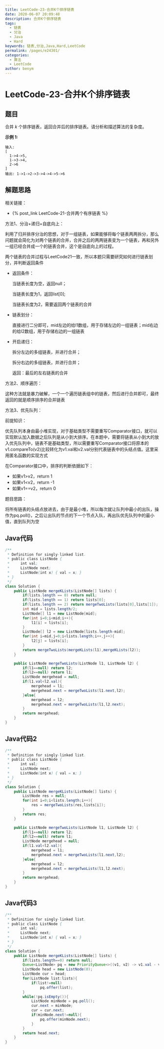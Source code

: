 ```yaml
---
title: LeetCode-23-合并K个排序链表
date: 2020-06-07 20:09:48
description: 合并K个排序链表
tags: 
  - 链表
  - 分治
  - Java
  - Hard
keywords: 链表,分治,Java,Hard,LeetCode
permalink: /pages/e24301/
categories: 
  - 算法
  - LeetCode
author: benym
---
```


# LeetCode-23-合并K个排序链表

## 题目

合并 *k* 个排序链表，返回合并后的排序链表。请分析和描述算法的复杂度。

**示例 1:**

```
输入:
[
  1->4->5,
  1->3->4,
  2->6
]
输出: 1->1->2->3->4->4->5->6
```

## 解题思路

相关链接：

- {% post_link LeetCode-21-合并两个有序链表 %}

方法1、分治+递归+自底向上：

利用了归并排序分治的思想，对于一组链表，如果能够将每个链表两两拆分，那么问题就会简化为对两个链表的合并，合并之后的两两链表变为一个链表，再和另外一组已经合并成一个的链表合并，这个是自底向上的过程。

两个链表的合并过程与LeetCode21一致，所以本题只需要研究如何进行链表划分，并判断返回条件

- 返回条件：

  当链表长度为空，返回null；

  当链表长度为1，返回list[0];

  当链表长度为2，需要返回两个链表的合并

- 链表划分：

  直接进行二分即可，mid左边的给l1数组，用于存储左边的一组链表；mid右边的给l2数组，用于存储右边的一组链表

- 开启递归：

  拆分左边的多组链表，并进行合并；

  拆分右边的多组链表，并进行合并；

  返回：最后的左右链表的合并

方法2、顺序遍历：

这种方法就是暴力破解，一个一个遍历链表组中的链表，然后进行合并即可，最终返回的就是顺序排序的合并链表

方法3、优先队列：

前提知识：

优先队列本身由最小堆实现，对于基础类型不需要重写Comparator接口，就可以实现默认加入数据之后队列是从小到大排序。在本题中，需要将链表从小到大的放入优先队列中，链表不是基础类型，所以需要重写Comparator接口将原本的v1.compareTo(v2)比较转化为v1.val和v2.val分别代表链表中的头结点值。这里采用匿名函数的实现方式

在Comparator接口中，排序的判断依据如下：

- 如果v1>v2，return 1
- 如果v1<v2，return -1
- 如果v1==v2，return 0

题目思路：

将所有链表的头结点放进去，由于是最小堆，所以每次就让队列中最小的出队，操作为pq.poll()，之后让出队的节点的下一个节点入队，再出队优先队列中的最小值，直到队列为空

## Java代码

```java
/**
 * Definition for singly-linked list.
 * public class ListNode {
 *     int val;
 *     ListNode next;
 *     ListNode(int x) { val = x; }
 * }
 */
class Solution {
    public ListNode mergeKLists(ListNode[] lists) {
        if(lists.length == 0) return null;
        if(lists.length == 1) return lists[0];
        if(lists.length == 2) return mergeTwoLists(lists[0],lists[1]);
        int mid = lists.length/2;
        ListNode[] l1 = new ListNode[mid];
        for(int i=0;i<mid;i++){
            l1[i] = lists[i];
        }
        ListNode[] l2 = new ListNode[lists.length-mid];
        for(int i=mid,j=0;i<lists.length;i++,j++){
            l2[j] = lists[i];
        }
        return mergeTwoLists(mergeKLists(l1),mergeKLists(l2));
    }

    public ListNode mergeTwoLists(ListNode l1, ListNode l2) {
        if(l1==null) return l2;
        if(l2==null) return l1;
        ListNode mergehead = null;
        if(l1.val<l2.val){
            mergehead = l1;
            mergehead.next = mergeTwoLists(l1.next,l2);
        }else{
            mergehead = l2;
            mergehead.next = mergeTwoLists(l1,l2.next);
        }
        return mergehead;
    }
}
```

## Java代码2

```java
/**
 * Definition for singly-linked list.
 * public class ListNode {
 *     int val;
 *     ListNode next;
 *     ListNode(int x) { val = x; }
 * }
 */
class Solution {
    public ListNode mergeKLists(ListNode[] lists) {
        ListNode res = null;
        for(int i=0;i<lists.length;i++){
            res = mergeTwoLists(res,lists[i]);
        }
        return res;
    }

    public ListNode mergeTwoLists(ListNode l1, ListNode l2) {
        if(l1==null) return l2;
        if(l2==null) return l1;
        ListNode mergehead = null;
        if(l1.val<l2.val){
            mergehead = l1;
            mergehead.next = mergeTwoLists(l1.next,l2);
        }else{
            mergehead = l2;
            mergehead.next = mergeTwoLists(l1,l2.next);
        }
        return mergehead;
    }
}
```

## Java代码3

```java
/**
 * Definition for singly-linked list.
 * public class ListNode {
 *     int val;
 *     ListNode next;
 *     ListNode(int x) { val = x; }
 * }
 */
class Solution {
    public ListNode mergeKLists(ListNode[] lists) {
        if(lists.length==0) return null;
        Queue<ListNode> pq = new PriorityQueue<>((v1, v2) -> v1.val - v2.val);
        ListNode head = new ListNode(0);
        ListNode cur = head;
        for(ListNode list:lists){
            if(list!=null)
                pq.offer(list);
        }
        while(!pq.isEmpty()){
            ListNode minNode = pq.poll();
            cur.next = minNode;
            cur = cur.next;
            if(minNode.next!=null){
                pq.offer(minNode.next);
            }
        }
        return head.next;
    }
}
```





